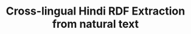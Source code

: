 ---
title: "Cross-lingual Hindi RDF Extraction from natural text"
post_slug: cross-lingual-rdf-extraction
post_image: "rdf-extraction.webp"
layout: project
tags: ["Python", "NLP", "RDF extraction", "PyTorch", "Tensorflow", "NER", "LSTM", "Deep Learning"]
description: "Research project to extract RDF triples from Hindi text in an unsupervised setting."
sourcecode: "#"
show: false
---